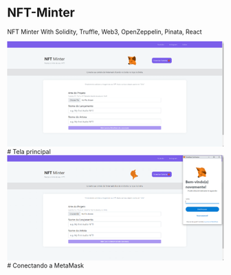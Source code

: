 # NFT-Minter
 NFT Minter With Solidity, Truffle, Web3, OpenZeppelin, Pinata, React

<img src="/img/img-1.png" alt="My cool logo"/>
# Tela principal

<img src="/img/img-2.png" alt="My cool logo"/>
# Conectando a MetaMask
